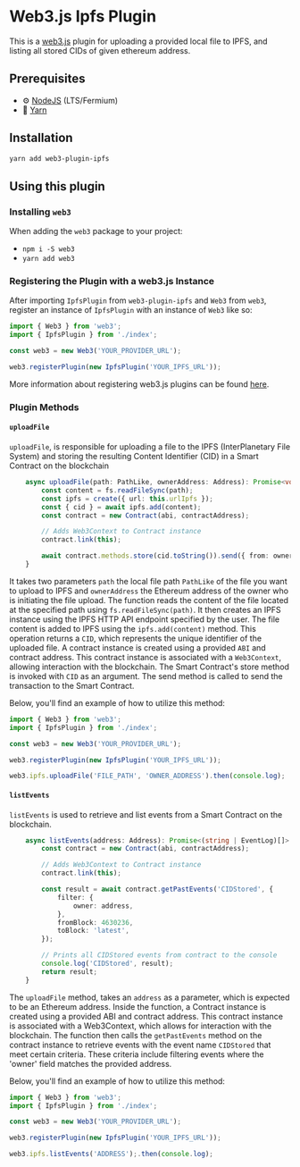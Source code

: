 # Web3.js Ipfs Plugin

This is a [web3.js](https://github.com/web3/web3.js) plugin for uploading a provided local file to IPFS, and listing all stored CIDs of given ethereum address.

## Prerequisites

-   :gear: [NodeJS](https://nodejs.org/) (LTS/Fermium)
-   :toolbox: [Yarn](https://yarnpkg.com/)

## Installation

```bash
yarn add web3-plugin-ipfs
```

## Using this plugin

### Installing `web3`

When adding the `web3` package to your project:

-   `npm i -S web3`
-   `yarn add web3`

### Registering the Plugin with a web3.js Instance

After importing `IpfsPlugin` from `web3-plugin-ipfs` and `Web3` from `web3`, register an instance of `IpfsPlugin` with an instance of `Web3` like so:

```typescript
import { Web3 } from 'web3';
import { IpfsPlugin } from './index';

const web3 = new Web3('YOUR_PROVIDER_URL');

web3.registerPlugin(new IpfsPlugin('YOUR_IPFS_URL'));
```

More information about registering web3.js plugins can be found [here](https://docs.web3js.org/docs/guides/web3_plugin_guide/plugin_users#registering-the-plugin).

### Plugin Methods

#### `uploadFile`

`uploadFile`, is responsible for uploading a file to the IPFS (InterPlanetary File System) and storing the resulting Content Identifier (CID) in a Smart Contract on the blockchain

```typescript
	async uploadFile(path: PathLike, ownerAddress: Address): Promise<void> {
		const content = fs.readFileSync(path);
		const ipfs = create({ url: this.urlIpfs });
		const { cid } = await ipfs.add(content);
		const contract = new Contract(abi, contractAddress);

		// Adds Web3Context to Contract instance
		contract.link(this);

		await contract.methods.store(cid.toString()).send({ from: ownerAddress });
	}
```

It takes two parameters `path` the local file path `PathLike` of the file you want to upload to IPFS and
`ownerAddress` the Ethereum address of the owner who is initiating the file upload.
The function reads the content of the file located at the specified path using `fs.readFileSync(path)`.
It then creates an IPFS instance using the IPFS HTTP API endpoint specified by the user.
The file content is added to IPFS using the `ipfs.add(content)` method. This operation returns a `CID`, which represents the unique identifier of the uploaded file. A contract instance is created using a provided `ABI` and contract address. This contract instance is associated with a `Web3Context`, allowing interaction with the blockchain. The Smart Contract's store method is invoked with `CID` as an argument.
The send method is called to send the transaction to the Smart Contract. 

Below, you'll find an example of how to utilize this method:

```typescript
import { Web3 } from 'web3';
import { IpfsPlugin } from './index';

const web3 = new Web3('YOUR_PROVIDER_URL');

web3.registerPlugin(new IpfsPlugin('YOUR_IPFS_URL'));

web3.ipfs.uploadFile('FILE_PATH', 'OWNER_ADDRESS').then(console.log);
```

#### `listEvents`

 `listEvents` is used to retrieve and list events from a Smart Contract on the blockchain. 

```typescript
	async listEvents(address: Address): Promise<(string | EventLog)[]> {
		const contract = new Contract(abi, contractAddress);

		// Adds Web3Context to Contract instance
		contract.link(this);

		const result = await contract.getPastEvents('CIDStored', {
			filter: {
				owner: address,
			},
			fromBlock: 4630236,
			toBlock: 'latest',
		});

		// Prints all CIDStored events from contract to the console
		console.log('CIDStored', result);
        return result;
	}
```

The `uploadFile` method, takes an `address` as a parameter, which is expected to be an Ethereum address.
Inside the function, a Contract instance is created using a provided ABI and contract address. This contract instance is associated with a Web3Context, which allows for interaction with the blockchain.
The function then calls the `getPastEvents` method on the contract instance to retrieve events with the event name `CIDStored` that meet certain criteria. These criteria include filtering events where the 'owner' field matches the provided address.

Below, you'll find an example of how to utilize this method:

```typescript
import { Web3 } from 'web3';
import { IpfsPlugin } from './index';

const web3 = new Web3('YOUR_PROVIDER_URL');

web3.registerPlugin(new IpfsPlugin('YOUR_IPFS_URL'));

web3.ipfs.listEvents('ADDRESS');.then(console.log);
```
